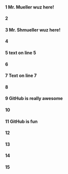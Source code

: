 #### 1 Mr. Mueller wuz here!
#### 2
#### 3 Mr. Shmueller wuz here!
#### 4
#### 5 text on line 5
#### 6
#### 7 Text on line 7
#### 8


#### 9 GitHub is really awesome

#### 10
#### 11 GitHub is fun 
#### 12
#### 13
#### 14
#### 15